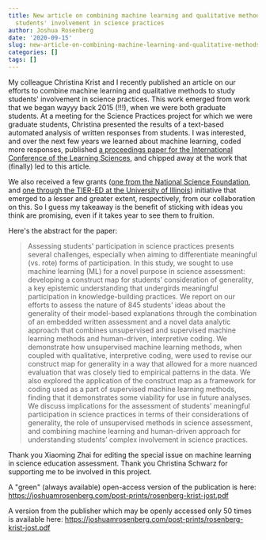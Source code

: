 ```yaml
---
title: New article on combining machine learning and qualitative methods to study
  students' involvement in science practices
author: Joshua Rosenberg
date: '2020-09-15'
slug: new-article-on-combining-machine-learning-and-qualitative-methods-to-study-students-involvement-in-science-practices
categories: []
tags: []
---
```


My colleague Christina Krist and I recently published an article on our efforts to combine machine learning and qualitative methods to study students' involvement in science practices. This work emerged from work that we began wayyy back 2015 (!!!), when we were both graduate students. At a meeting for the Science Practices project for which we were graduate students, Christina presented the results of a text-based automated analysis of written responses from students. I was interested, and over the next few years we learned about machine learning, coded more responses, published [a proceedings paper for the International Conference of the Learning Sciences](http://www.christinakrist.org/uploads/7/0/0/7/70078653/kristrosenbergicls2016revised.pdf), and chipped away at the work that (finally) led to this article. 

We also received a few grants ([one from the National Science Foundation](https://www.nsf.gov/awardsearch/showAward?AWD_ID=1920796), and [one through the TIER-ED at the University of Illinois](https://tier-ed.education.illinois.edu/projects-and-research)) initiative that emerged to a lesser and greater extent, respectively, from our collaboration on this. So I guess my takeaway is the benefit of sticking with ideas you think are promising, even if it takes year to see them to fruition.

Here's the abstract for the paper:

> Assessing students’ participation in science practices presents several challenges, especially when aiming to differentiate meaningful (vs. rote) forms of participation. In this study, we sought to use machine learning (ML) for a novel purpose in science assessment: developing a construct map for students’ consideration of generality, a key epistemic understanding that undergirds meaningful participation in knowledge-building practices. We report on our efforts to assess the nature of 845 students’ ideas about the generality of their model-based explanations through the combination of an embedded written assessment and a novel data analytic approach that combines unsupervised and supervised machine learning methods and human-driven, interpretive coding. We demonstrate how unsupervised machine learning methods, when coupled with qualitative, interpretive coding, were used to revise our construct map for generality in a way that allowed for a more nuanced evaluation that was closely tied to empirical patterns in the data. We also explored the application of the construct map as a framework for coding used as a part of supervised machine learning methods, finding that it demonstrates some viability for use in future analyses. We discuss implications for the assessment of students’ meaningful participation in science practices in terms of their considerations of generality, the role of unsupervised methods in science assessment, and combining machine learning and human-driven approach for understanding students’ complex involvement in science practices.

Thank you Xiaoming Zhai for editing the special issue on machine learning in science education assessment. Thank you Christina Schwarz for supporting me to be involved in this project.

A "green" (always available) open-access version of the publication is here: https://joshuamrosenberg.com/post-prints/rosenberg-krist-jost.pdf

A version from the publisher which may be openly accessed only 50 times is available here: https://joshuamrosenberg.com/post-prints/rosenberg-krist-jost.pdf